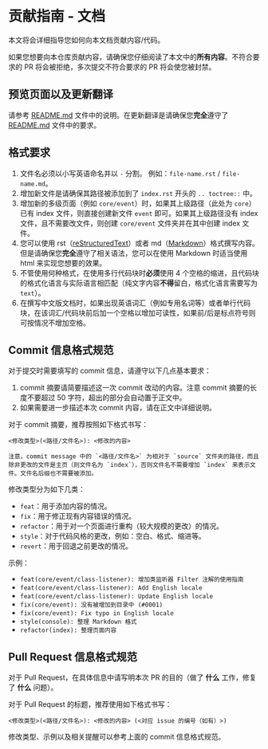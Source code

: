 # 贡献指南 - 文档

本文将会详细指导您如何向本文档贡献内容/代码。

如果您想要向本仓库贡献内容，请确保您仔细阅读了本文中的**所有内容**。不符合要求的 PR 将会被拒绝，多次提交不符合要求的 PR 将会使您被封禁。

## 预览页面以及更新翻译

请参考 [README.md](https://github.com/KookyBot/KookyBot-Docs/blob/main/README.md) 文件中的说明。在更新翻译是请确保您**完全**遵守了 [README.md](https://github.com/KookyBot/KookyBot-Docs/blob/main/README.md) 文件中的要求。

## 格式要求

1. 文件名必须以小写英语命名并以 `-` 分割。 例如：`file-name.rst` / `file-name.md`。
2. 增加新文件是请确保其路径被添加到了 `index.rst` 开头的 `.. toctree::` 中。
3. 增加新的多级页面（例如 `core/event`）时，如果其上级路径（此处为 `core`）已有 index 文件，则直接创建新文件 `event` 即可。如果其上级路径没有 index 文件，且不需要改文件，则创建 `core/event` 文件夹并在其中创建 index 文件。
4. 您可以使用 rst（[reStructuredText](https://www.restructuredtext.net)）或者 md（[Markdown](https://www.markdownguide.org)）格式撰写内容。但是请确保您**完全**遵守了相关语法，您可以在使用 Markdown 时适当使用 html 来实现您想要的效果。
5. 不管使用何种格式，在使用多行代码块时**必须**使用 4 个空格的缩进，且代码块的格式化语言与实际语言相匹配（纯文字内容**不得**留白，格式化语言需要写为 `text`）。
6. 在撰写中文版文档时，如果出现英语词汇（例如专用名词等）或者单行代码块，在该词汇/代码块前后加一个空格以增加可读性，如果前/后是标点符号则可按情况不增加空格。

## Commit 信息格式规范

对于提交时需要填写的 commit 信息，请遵守以下几点基本要求：

1. commit 摘要请简要描述这一次 commit 改动的内容。注意 commit 摘要的长度不要超过 50 字符，超出的部分会自动置于正文中。
2. 如果需要进一步描述本次 commit 内容，请在正文中详细说明。

对于 commit 摘要，推荐按照如下格式书写：

``` text
<修改类型>(<路径/文件名>): <修改的内容>
```

``` {warning}
注意，commit message 中的 `<路径/文件名>` 为相对于 `source` 文件夹的路径，而且除非更改的文件是主页（则文件名为 `index`），否则文件名不需要增加 `index` 来表示文件。文件名后缀也不需要被添加。
```

修改类型分为如下几类：

- `feat`：用于添加内容的情况。
- `fix`：用于修正现有内容错误的情况。
- `refactor`：用于对一个页面进行重构（较大规模的更改）的情况。
- `style`：对于代码风格的更改，例如：空白、格式、缩进等。
- `revert`：用于回退之前更改的情况。

示例：

- `feat(core/event/class-listener): 增加类监听器 Filter 注解的使用指南`
- `feat(core/event/class-listener): Add English locale`
- `feat(core/event/class-listener): Update English locale`
- `fix(core/event): 没有被增加到目录中 (#0001)`
- `fix(core/event): Fix typo in English locale`
- `style(console): 整理 Markdown 格式`
- `refactor(index): 整理页面内容`

## Pull Request 信息格式规范

对于 Pull Request，在具体信息中请写明本次 PR 的目的（做了 **什么** 工作，修复了 **什么** 问题）。

对于 Pull Request 的标题，推荐使用如下格式书写：

``` text
<修改类型>(<路径/文件名>): <修改的内容> (<对应 issue 的编号（如有）>)
```

修改类型、示例以及相关提醒可以参考上面的 commit 信息格式规范。
